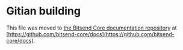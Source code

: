 Gitian building
================

This file was moved to [the Bitsend Core documentation repository](https://github.com/bitsend-core/docs/blob/master/gitian-building.md) at [https://github.com/bitsend-core/docs](https://github.com/bitsend-core/docs).
